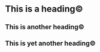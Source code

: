 # This is a heading&copy;

## This is another heading&#169;

## This is yet another heading&#x000A9;
